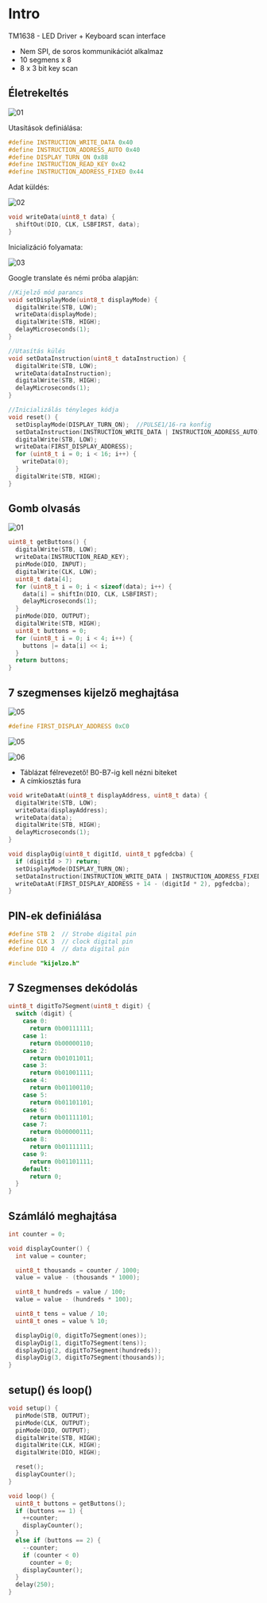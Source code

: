 # Intro

TM1638 - LED Driver + Keyboard scan interface

* Nem SPI, de soros kommunikációt alkalmaz
* 10 segmens x 8
* 8 x 3 bit key scan

## Életrekeltés

![01](img/01.png)

Utasítások definiálása:

```c
#define INSTRUCTION_WRITE_DATA 0x40
#define INSTRUCTION_ADDRESS_AUTO 0x40
#define DISPLAY_TURN_ON 0x88
#define INSTRUCTION_READ_KEY 0x42
#define INSTRUCTION_ADDRESS_FIXED 0x44
```

Adat küldés:

![02](img/02.png)

```c
void writeData(uint8_t data) {
  shiftOut(DIO, CLK, LSBFIRST, data);
}
```

Inicializáció folyamata:

![03](img/03.png)

Google translate és némi próba alapján:

```c
//Kijelző mód parancs
void setDisplayMode(uint8_t displayMode) {
  digitalWrite(STB, LOW);
  writeData(displayMode);
  digitalWrite(STB, HIGH);
  delayMicroseconds(1);
}

//Utasítás külés
void setDataInstruction(uint8_t dataInstruction) {
  digitalWrite(STB, LOW);
  writeData(dataInstruction);
  digitalWrite(STB, HIGH);
  delayMicroseconds(1);
}

//Inicializálás tényleges kódja
void reset() {
  setDisplayMode(DISPLAY_TURN_ON);  //PULSE1/16-ra konfig
  setDataInstruction(INSTRUCTION_WRITE_DATA | INSTRUCTION_ADDRESS_AUTO);
  digitalWrite(STB, LOW);
  writeData(FIRST_DISPLAY_ADDRESS);
  for (uint8_t i = 0; i < 16; i++) {
    writeData(0);
  }
  digitalWrite(STB, HIGH);
}
```

## Gomb olvasás

![01](img/04.png)

```c
uint8_t getButtons() {
  digitalWrite(STB, LOW);
  writeData(INSTRUCTION_READ_KEY);
  pinMode(DIO, INPUT);
  digitalWrite(CLK, LOW);
  uint8_t data[4];
  for (uint8_t i = 0; i < sizeof(data); i++) {
    data[i] = shiftIn(DIO, CLK, LSBFIRST);
    delayMicroseconds(1);
  }
  pinMode(DIO, OUTPUT);
  digitalWrite(STB, HIGH);
  uint8_t buttons = 0;
  for (uint8_t i = 0; i < 4; i++) {
    buttons |= data[i] << i;
  }
  return buttons;
}
```

## 7 szegmenses kijelző meghajtása

![05](img/05.png)

```c
#define FIRST_DISPLAY_ADDRESS 0xC0
```

![05](img/05b.png)

![06](img/06.png)

* Táblázat félrevezető! B0-B7-ig kell nézni biteket
* A címkiosztás fura

```c
void writeDataAt(uint8_t displayAddress, uint8_t data) {
  digitalWrite(STB, LOW);
  writeData(displayAddress);
  writeData(data);
  digitalWrite(STB, HIGH);
  delayMicroseconds(1);
}

void displayDig(uint8_t digitId, uint8_t pgfedcba) {
  if (digitId > 7) return;
  setDisplayMode(DISPLAY_TURN_ON);
  setDataInstruction(INSTRUCTION_WRITE_DATA | INSTRUCTION_ADDRESS_FIXED);
  writeDataAt(FIRST_DISPLAY_ADDRESS + 14 - (digitId * 2), pgfedcba);
}
```

## PIN-ek definiálása

```c
#define STB 2  // Strobe digital pin
#define CLK 3  // clock digital pin
#define DIO 4  // data digital pin

#include "kijelzo.h"
```

## 7 Szegmenses dekódolás

```c
uint8_t digitTo7Segment(uint8_t digit) {
  switch (digit) {
    case 0:
      return 0b00111111;
    case 1:
      return 0b00000110;
    case 2:
      return 0b01011011;
    case 3:
      return 0b01001111;
    case 4:
      return 0b01100110;
    case 5:
      return 0b01101101;
    case 6:
      return 0b01111101;
    case 7:
      return 0b00000111;
    case 8:
      return 0b01111111;
    case 9:
      return 0b01101111;
    default:
      return 0;
  }
}
```

## Számláló meghajtása

```c
int counter = 0;

void displayCounter() {
  int value = counter;

  uint8_t thousands = counter / 1000;
  value = value - (thousands * 1000);

  uint8_t hundreds = value / 100;
  value = value - (hundreds * 100);

  uint8_t tens = value / 10;
  uint8_t ones = value % 10;

  displayDig(0, digitTo7Segment(ones));
  displayDig(1, digitTo7Segment(tens));
  displayDig(2, digitTo7Segment(hundreds));
  displayDig(3, digitTo7Segment(thousands));
}
```

## setup() és loop()

```c
void setup() {
  pinMode(STB, OUTPUT);
  pinMode(CLK, OUTPUT);
  pinMode(DIO, OUTPUT);
  digitalWrite(STB, HIGH);
  digitalWrite(CLK, HIGH);
  digitalWrite(DIO, HIGH);

  reset();
  displayCounter();
}

void loop() {
  uint8_t buttons = getButtons();
  if (buttons == 1) {
    ++counter;
    displayCounter();
  } 
  else if (buttons == 2) {
    --counter;
    if (counter < 0)
      counter = 0;
    displayCounter();
  }
  delay(250);
}
```